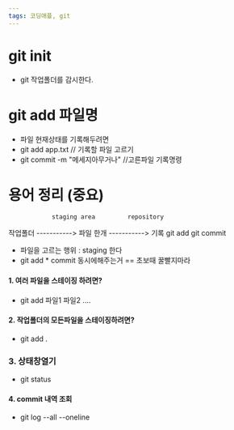 ```yaml
---
tags: 코딩애플, git
---
```

# git init

- git 작업폴더를 감시한다.


# git add 파일명


- 파일 현재상태를 기록해두려면
- git add app.txt   // 기록할 파일 고르기
- git commit -m "메세지아무거나"  //고른파일 기록명령


# 용어 정리 (중요)

		        staging area         repository
작업폴더  -----------> 파일 한개   -----------> 기록 
         git add                    git commit


* 파일을 고르는 행위 : staging 한다
* git add * commit 동시에해주는거 == 초보때 꿀빨지마라


#### 1. 여러 파일을 스테이징 하려면?

- git add 파일1 파일2 ....

#### 2. 작업폴더의 모든파일을 스테이징하려면?

- git add . 

### 3. 상태창열기

- git status

#### 4. commit 내역 조회

- git log --all --oneline


